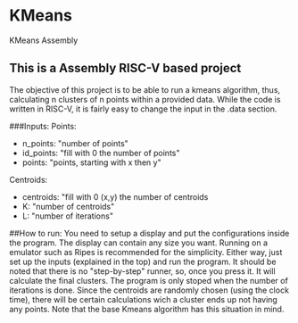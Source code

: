 # KMeans
KMeans Assembly

## This is a Assembly RISC-V based project

  The objective of this project is to be able to run a kmeans algorithm, thus, calculating n clusters of n points within a provided data.
  While the code is written in RISC-V, it is fairly easy to change the input in the .data section.

###Inputs:
  Points:
  - n_points: "number of points"
  - id_points: "fill with 0 the number of points"
  - points: "points, starting with x then y"
    
  Centroids:
  - centroids: "fill with 0 (x,y) the number of centroids
  - K: "number of centroids"
  - L: "number of iterations"

##How to run:
  You need to setup a display and put the configurations inside the program. The display can contain any size you want. Running on a emulator such as Ripes is recommended for the simplicity. Either way, just set up the inputs (explained in the top) and run the program. It should be noted that there is no "step-by-step" runner, so, once you press it. It will calculate the final clusters.
  The program is only stoped when the number of iterations is done. Since the centroids are randomly chosen (using the clock time), there will be certain calculations wich a cluster ends up not having any points. Note that the base Kmeans algorithm has this situation in mind.

